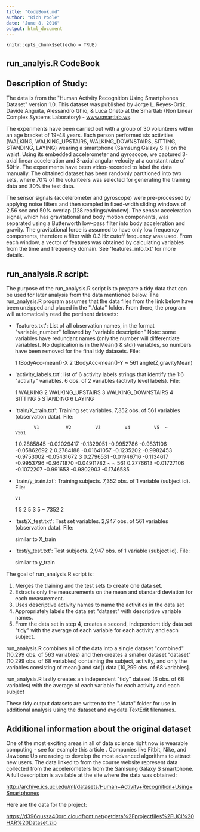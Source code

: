 ```yaml
---
title: "CodeBook.md"
author: "Rich Poole"
date: "June 8, 2016"
output: html_document
---
```


```{r setup, include=FALSE}
knitr::opts_chunk$set(echo = TRUE)
```

## run_analyis.R CodeBook

## Description of Study:  

The data is from the "Human Activity Recognition Using Smartphones Dataset" version 1.0.  This dataset was published by Jorge L. Reyes-Ortiz, Davide Anguita, Alessandro Ghio, & Luca Oneto at the Smartlab (Non Linear Complex Systems Laboratory) - www.smartlab.ws.

The experiments have been carried out with a group of 30 volunteers within an age bracket of 19-48 years. Each person performed six activities (WALKING, WALKING_UPSTAIRS, WALKING_DOWNSTAIRS, SITTING, STANDING, LAYING) wearing a smartphone (Samsung Galaxy S II) on the waist. Using its embedded accelerometer and gyroscope, we captured 3-axial linear acceleration and 3-axial angular velocity at a constant rate of 50Hz. The experiments have been video-recorded to label the data manually. The obtained dataset has been randomly partitioned into two sets, where 70% of the volunteers was selected for generating the training data and 30% the test data. 

The sensor signals (accelerometer and gyroscope) were pre-processed by applying noise filters and then sampled in fixed-width sliding windows of 2.56 sec and 50% overlap (128 readings/window). The sensor acceleration signal, which has gravitational and body motion components, was separated using a Butterworth low-pass filter into body acceleration and gravity. The gravitational force is assumed to have only low frequency components, therefore a filter with 0.3 Hz cutoff frequency was used. From each window, a vector of features was obtained by calculating variables from the time and frequency domain. See 'features_info.txt' for more details. 

## run_analysis.R script:

The purpose of the run_analysis.R script is to prepare a tidy data that can be used for later analysis from the data mentioned below. The run_analysis.R program assumes that the data files from the link below have been unzipped and placed in the "./data" folder.  From there, the program will automatically read the pertinent datasets:

- 'features.txt': List of all observation names, in the format "variable_number" followed by "variable description"  Note: some variables have redundant names (only the number will differentiate variables).  No duplication is in the Mean() & std() variables, so numbers have been removed for the final tidy datasets. File:

    1 tBodyAcc-mean()-X
    2 tBodyAcc-mean()-Y
    ~
    561 angle(Z,gravityMean)

- 'activity_labels.txt': list of 6 activity labels strings that identify the 1:6 "activity" variables.  6 obs. of 2 variables (activity level labels). File: 

    1 WALKING
    2 WALKING_UPSTAIRS
    3 WALKING_DOWNSTAIRS
    4 SITTING
    5 STANDING
    6 LAYING

- 'train/X_train.txt': Training set variables.  7,352 obs. of 561 variables  (observation data).  File:

             V1          V2         V3         V4         V5  ~          V561
    1 0.2885845 -0.02029417 -0.1329051 -0.9952786 -0.9831106      -0.05862692
    2 0.2784188 -0.01641057 -0.1235202 -0.9982453 -0.9753002      -0.05431672
    3 0.2796531 -0.01946716 -0.1134617 -0.9953796 -0.9671870      -0.04911782
    ~                                                         ~
    561 0.2776613 -0.01727106 -0.1072207 -0.991653 -0.9802903     -0.1746585

- 'train/y_train.txt': Training subjects.  7,352 obs. of 1 variable (subject id).  File:

      V1
    1  5
    2  5
    3  5
    ~
    7352  2

- 'test/X_test.txt': Test set variables.  2,947 obs. of 561 variables  (observation data). File:

    similar to X_train

- 'test/y_test.txt': Test subjects.   2,947 obs. of 1 variable (subject id). File:

    similar to y_train
    
The goal of run_analysis.R script is:
1. Merges the training and the test sets to create one data set. 
2. Extracts only the measurements on the mean and standard deviation for each measurement.
3. Uses descriptive activity names to name the activities in the data set
4. Appropriately labels the data set "dataset" with descriptive variable names.
5. From the data set in step 4, creates a second, independent tidy data set "tidy" with the average of each variable for each activity and each subject.

run_analysis.R combines all of the data into a single dataset "combined" (10,299 obs. of 563 variables) and then creates a smaller dataset "dataset" (10,299 obs. of 68 variables) containing the subject, activity, and only the variables consisting of mean() and std() data [10,299 obs. of 68 variables].  

run_analysis.R lastly creates an independent "tidy" dataset (6 obs. of 68 variables) with the average of each variable for each activity and each subject

These tidy output datasets are written to the "./data" folder for use in additional analysis using the dataset and avgdata TextEdit filenames.

## Additional information about the original dataset 

One of the most exciting areas in all of data science right now is wearable computing - see for example this article . Companies like Fitbit, Nike, and Jawbone Up are racing to develop the most advanced algorithms to attract new users. The data linked to from the course website represent data collected from the accelerometers from the Samsung Galaxy S smartphone. A full description is available at the site where the data was obtained:

http://archive.ics.uci.edu/ml/datasets/Human+Activity+Recognition+Using+Smartphones

Here are the data for the project:

https://d396qusza40orc.cloudfront.net/getdata%2Fprojectfiles%2FUCI%20HAR%20Dataset.zip

